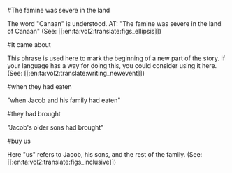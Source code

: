 #The famine was severe in the land

The word "Canaan" is understood. AT: "The famine was severe in the land of Canaan" (See: [[:en:ta:vol2:translate:figs_ellipsis]])

#It came about

This phrase is used here to mark the beginning of a new part of the story. If your language has a way for doing this, you could consider using it here. (See: [[:en:ta:vol2:translate:writing_newevent]])

#when they had eaten

"when Jacob and his family had eaten"

#they had brought

"Jacob's older sons had brought"

#buy us

Here "us" refers to Jacob, his sons, and the rest of the family. (See: [[:en:ta:vol2:translate:figs_inclusive]])